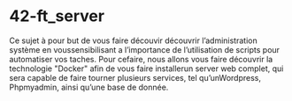 # 42-ft_server


Ce sujet à pour but de vous faire découvir découvrir l’administration système en voussensibilisant a l’importance de l’utilisation de scripts pour automatiser vos taches. Pour cefaire, nous allons vous faire découvrir la technologie "Docker" afin de vous faire installerun server web complet, qui sera capable de faire tourner plusieurs services, tel qu’unWordpress, Phpmyadmin, ainsi qu’une base de donnée.
